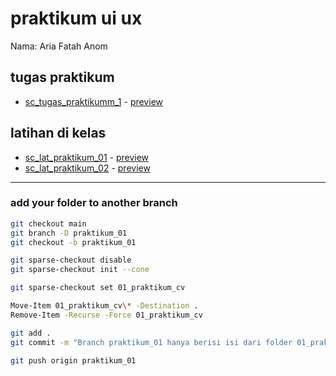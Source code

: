 # praktikum ui ux
Nama: Aria Fatah Anom

## tugas praktikum
- [sc_tugas_praktikumm_1](./01_praktikum_cv/) - [preview](https://ariaf.my.id/praktikum_uiux/01_praktikum_cv)

## latihan di kelas
- [sc_lat_praktikum_01](./latihan/01/) - [preview](https://ariaf.my.id/praktikum_uiux/latihan/01)
- [sc_lat_praktikum_02](./latihan/02/) - [preview](https://ariaf.my.id/praktikum_uiux/latihan/02)

---

### add your folder to another branch
```bash
git checkout main
git branch -D praktikum_01
git checkout -b praktikum_01

git sparse-checkout disable
git sparse-checkout init --cone

git sparse-checkout set 01_praktikum_cv

Move-Item 01_praktikum_cv\* -Destination .
Remove-Item -Recurse -Force 01_praktikum_cv

git add .
git commit -m "Branch praktikum_01 hanya berisi isi dari folder 01_praktikum_cv"

git push origin praktikum_01
```
